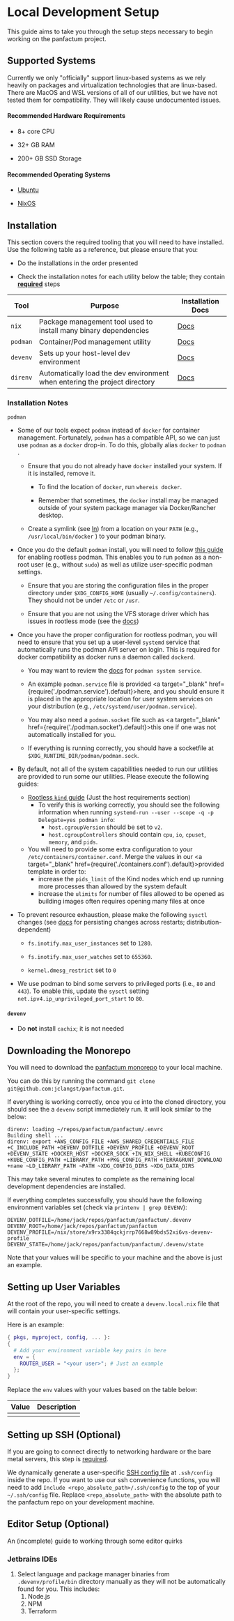 # Local Development Setup

This guide aims to take you through the setup steps necessary to begin working on the panfactum project.

## Supported Systems

Currently we only "officially" support linux-based systems as we rely heavily on packages and virtualization technologies that are linux-based. There are MacOS and WSL versions of all of our utilities, but we have not tested them for compatibility. They will likely cause undocumented issues.

#### Recommended Hardware Requirements

- 8+ core CPU

- 32+ GB RAM

- 200+ GB SSD Storage

#### Recommended Operating Systems

- [Ubuntu](https://ubuntu.com/tutorials/install-ubuntu-desktop)

- [NixOS](https://nixos.org/manual/nixos/stable/index.html#ch-installation)

## Installation

This section covers the required tooling that you will need to have installed. Use the following table as a reference, but please ensure that you:

- Do the installations in the order presented

- Check the installation notes for each utility below the table; they contain **<u>required</u>** steps

| Tool     | Purpose                                                                    | Installation Docs                                      |
| -------- | -------------------------------------------------------------------------- | ------------------------------------------------------ |
| `nix`    | Package management tool used to install many binary dependencies           | [Docs](https://nixos.org/download.html)                |
| `podman` | Container/Pod management utility                                           | [Docs](https://podman.io/getting-started/installation) |
| `devenv` | Sets up your host-level dev environment                                    | [Docs](https://devenv.sh/getting-started/)             |
| `direnv` | Automatically load the dev environment when entering the project directory | [Docs](https://devenv.sh/automatic-shell-activation/)  |

### Installation Notes

`podman`

- Some of our tools expect `podman` instead of `docker` for container management. Fortunately, `podman` has a compatible API, so we can just use `podman` as a `docker` drop-in. To do this, globally alias `docker` to `podman` . 
  
  - Ensure that you do not already have `docker` installed your system. If it is installed, remove it. 
    
    - To find the location of `docker`, run `whereis docker`.
    
    - Remember that sometimes, the `docker` install may be managed outside of your system package manager via Docker/Rancher desktop.
  
  - Create a symlink (see [ln](https://man7.org/linux/man-pages/man1/ln.1.html)) from a location on your `PATH` (e.g., `/usr/local/bin/docker` ) to your podman binary.

- Once you do the default `podman` install, you will need to follow [this guide](https://github.com/containers/podman/blob/main/docs/tutorials/rootless_tutorial.md) for enabling rootless podman. This enables you to run `podman` as a non-root user (e.g., without `sudo`) as well as utilize user-specific podman settings.
  
  - Ensure that you are storing the configuration files in the proper directory under `$XDG_CONFIG_HOME` (usually `~/.config/containers`). They should not be under `/etc` or `/usr`.
  
  - Ensure that you are not using the VFS storage driver which has issues in rootless mode (see the [docs](https://github.com/containers/podman/blob/main/docs/tutorials/rootless_tutorial.md#ensure-fuse-overlayfs-is-installed))

- Once you have the proper configuration for rootless podman, you will need to ensure that you set up a user-level `systemd` service that automatically runs the podman API server on login. This is required for docker compatibility as docker runs a daemon called `dockerd`. 
  
  - You may want to review the [docs](https://docs.podman.io/en/latest/markdown/podman-system-service.1.html) for `podman system service`.
  
  - An example `podman.service` file is provided <a target="\_blank" href={require('./podman.service').default}>here</a>, and you should ensure it is placed in the appropriate location for user system services on your distribution (e.g., `/etc/systemd/user/podman.service`).
  
  - You may also need a `podman.socket` file such as <a target="\_blank" href={require('./podman.socket').default}>this one</a> if one was not automatically installed for you.
  
  - If everything is running correctly, you should have a socketfile at `$XDG_RUNTIME_DIR/podman/podman.sock`.

- By default, not all of the system capabilities needed to run our utilities are provided to run some our utilities. Please execute the following guides:
  
  - [Rootless `kind` guide](https://kind.sigs.k8s.io/docs/user/rootless/#host-requirements) (Just the host requirements section)
    - To verify this is working correctly, you should see the following information when running `systemd-run --user --scope -q -p Delegate=yes podman info`:
      - `host.cgroupVersion` should be set to `v2`.
      - `host.cgroupControllers` should contain `cpu`, `io`,  `cpuset`, `memory`, and `pids`.
  - You will need to provide some extra configuration to your `/etc/containers/container.conf`. Merge the values in our <a target="\_blank" href={require('./containers.conf').default}>provided template</a> in order to:
    - increase the `pids_limit` of the Kind nodes which end up running more processes than allowed by the system default
    - increase the `ulimits` for number of files allowed to be opened as building images often requires opening many files at once

- To prevent resource exhaustion, please make the following `sysctl` changes (see [docs](https://wiki.archlinux.org/title/sysctl) for persisting changes across restarts; distribution-dependent)
  
  - `fs.inotify.max_user_instances` set to `1280`.
  
  - `fs.inotify.max_user_watches` set to `655360`.

  - `kernel.dmesg_restrict` set to `0`

- We use podman to bind some servers to privileged ports (i.e., `80` and `443`). To enable this, update the `sysctl` setting  `net.ipv4.ip_unprivileged_port_start` to `80`.

#### `devenv`

- Do **not** install `cachix`; it is not needed

## Downloading the Monorepo

You will need to download the [panfactum monorepo](https://github.com/jclangst/panfactum) to your local machine.

You can do this by running the command `git clone git@github.com:jclangst/panfactum.git`.

If everything is working correctly, once you `cd` into the cloned directory, you should see the a `devenv` script immediately run. It will look similar to the below:

```text
direnv: loading ~/repos/panfactum/panfactum/.envrc
Building shell ...
direnv: export +AWS_CONFIG_FILE +AWS_SHARED_CREDENTIALS_FILE +C_INCLUDE_PATH +DEVENV_DOTFILE +DEVENV_PROFILE +DEVENV_ROOT +DEVENV_STATE +DOCKER_HOST +DOCKER_SOCK +IN_NIX_SHELL +KUBECONFIG +KUBE_CONFIG_PATH +LIBRARY_PATH +PKG_CONFIG_PATH +TERRAGRUNT_DOWNLOAD +name ~LD_LIBRARY_PATH ~PATH ~XDG_CONFIG_DIRS ~XDG_DATA_DIRS
```

This may take several minutes to complete as the remaining local development dependencies are installed.

If everything completes successfully, you should have the following environment variables set (check via `printenv | grep DEVENV`):

```text
DEVENV_DOTFILE=/home/jack/repos/panfactum/panfactum/.devenv
DEVENV_ROOT=/home/jack/repos/panfactum/panfactum
DEVENV_PROFILE=/nix/store/x9rx3384qckjrrp7668w89bds52xi6vs-devenv-profile
DEVENV_STATE=/home/jack/repos/panfactum/panfactum/.devenv/state
```

Note that your values will be specific to your machine and the above is just an example.

## Setting up User Variables

At the root of the repo, you will need to create a `devenv.local.nix` file that will contain your user-specific settings.

Here is an example:

```nix
{ pkgs, myproject, config, ... }:
{
  # Add your environment variable key pairs in here
  env = {
    ROUTER_USER = "<your user>"; # Just an example
  };
}
```

Replace the `env` values with your values based on the table below:

| Value            | Description                                                                                                                   |
|------------------|-------------------------------------------------------------------------------------------------------------------------------|
|    | ||


## Setting up SSH (Optional)

If you are going to connect directly to networking hardware or the bare metal servers, this step is <u>required</u>.

We dynamically generate a user-specific [SSH config file](https://linux.die.net/man/5/ssh_config) at `.ssh/config` inside the repo.
If you want to use our ssh convenience functions, you will need to add `Include <repo_absolute_path>/.ssh/config` to the top of your
`~/.ssh/config` file. Replace `<repo_absolute_path>` with the absolute path to the panfactum repo on your development machine.

## Editor Setup (Optional)

An (incomplete) guide to working through some editor quirks

### Jetbrains IDEs

1. Select language and package manager binaries from `.devenv/profile/bin` directory manually as they will not be automatically found for you. This includes:
   1. Node.js
   2. NPM
   3. Terraform
